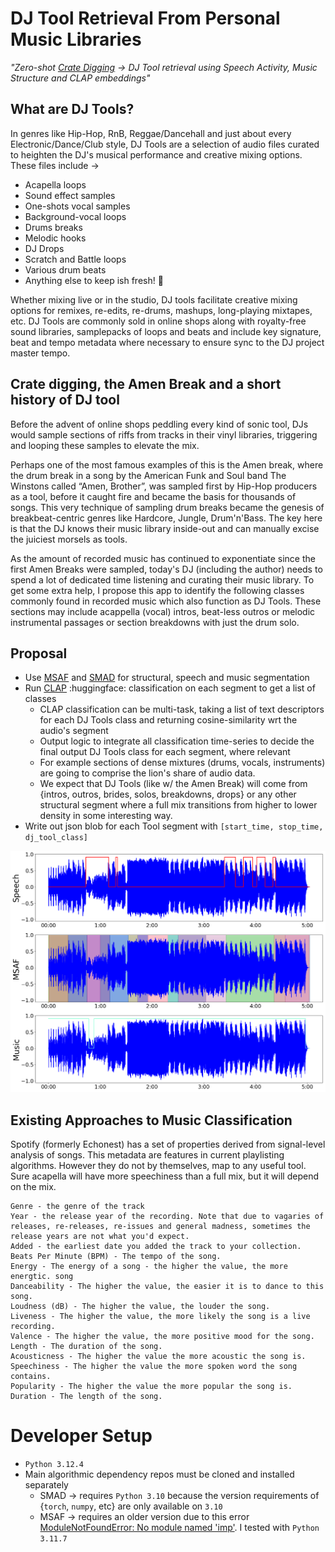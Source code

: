 # DJ Tool Retrieval From Personal Music Libraries 
*"Zero-shot [Crate Digging](https://medium.com/cuepoint/the-lost-art-of-cratedigging-4ed652643618) &rarr; DJ Tool retrieval using Speech Activity, Music Structure and CLAP embeddings"*

## What are DJ Tools?
In genres like Hip-Hop, RnB, Reggae/Dancehall and just about every Electronic/Dance/Club 
style, DJ Tools are a selection of audio files curated to heighten the DJ's musical performance
and creative mixing options. These files include &rarr;
- Acapella loops 
- Sound effect samples 
- One-shots vocal samples
- Background-vocal loops
- Drums breaks 
- Melodic hooks
- DJ Drops
- Scratch and Battle loops
- Various drum beats
- Anything else to keep ish fresh! 🚀

Whether mixing live or in the studio, DJ tools facilitate creative mixing options for 
remixes, re-edits, re-drums, mashups, long-playing mixtapes, etc. DJ Tools are commonly sold 
in online shops along with royalty-free sound libraries, samplepacks of loops and beats and 
include key signature, beat and tempo metadata where necessary to ensure sync to the 
DJ project master tempo.

## Crate digging, the Amen Break and a short history of DJ tool
Before the advent of online shops peddling every kind of sonic tool, DJs would sample sections
of riffs from tracks in their vinyl libraries, triggering and looping these samples to elevate
the mix. 

Perhaps one of the most famous examples of this is the Amen break, where the drum break
in a song by the American Funk and Soul band The Winstons called “Amen, Brother”, was sampled
first by Hip-Hop producers as a tool, before it caught fire and became the basis for thousands
of songs. This very technique of sampling drum breaks became the genesis of breakbeat-centric 
genres like Hardcore, Jungle, Drum'n'Bass. The key here is that the DJ knows their music 
library inside-out and can manually excise the juiciest morsels as tools. 

As the amount of recorded music has continued to exponentiate since the first Amen Breaks were 
sampled, today's DJ (including the author) needs to spend a lot of dedicated time listening and 
curating their music library. To get some extra help, I propose this app to identify the 
following classes commonly found in recorded music which also function as DJ Tools. These 
sections may include acappella (vocal) intros, beat-less outros or melodic instrumental passages 
or section breakdowns with just the drum solo. 

## Proposal 
- Use [MSAF](https://github.com/urinieto/msaf) and [SMAD](https://github.com/biboamy/TVSM-dataset) for structural, speech and music segmentation
- Run [CLAP](https://huggingface.co/laion/clap-htsat-unfused) :huggingface: classification on each segment to get a list of classes
  - CLAP classification can be multi-task, taking a list of text descriptors for each 
  DJ Tools class and returning cosine-similarity wrt the audio's segment
  - Output logic to integrate all classification time-series to decide the final output 
  DJ Tools class for each segment, where relevant
  - For example sections of dense mixtures (drums, vocals, instruments) are going to comprise
  the lion's share of audio data. 
  - We expect that DJ Tools (like w/ the Amen Break) will come from {intros, outros, brides, 
  solos, breakdowns, drops} or any other structural segment where a full mix transitions from
  higher to lower density in some interesting way.
- Write out json blob for each Tool segment with `[start_time, stop_time, dj_tool_class]`

![png](paper_templates-master/smad_msaf.png "Example SMAD, MSAF analyses")

## Existing Approaches to Music Classification 
Spotify (formerly Echonest) has a set of properties derived from signal-level analysis of 
songs. This metadata are features in current playlisting algorithms. However they do not by 
themselves, map to any useful tool. Sure acapella will have more speechiness than a full mix,
but it will depend on the mix.

    Genre - the genre of the track
    Year - the release year of the recording. Note that due to vagaries of releases, re-releases, re-issues and general madness, sometimes the release years are not what you'd expect.
    Added - the earliest date you added the track to your collection.
    Beats Per Minute (BPM) - The tempo of the song.
    Energy - The energy of a song - the higher the value, the more energtic. song
    Danceability - The higher the value, the easier it is to dance to this song.
    Loudness (dB) - The higher the value, the louder the song.
    Liveness - The higher the value, the more likely the song is a live recording.
    Valence - The higher the value, the more positive mood for the song.
    Length - The duration of the song.
    Acousticness - The higher the value the more acoustic the song is.
    Speechiness - The higher the value the more spoken word the song contains.
    Popularity - The higher the value the more popular the song is.
    Duration - The length of the song.

# Developer Setup
- `Python 3.12.4`
- Main algorithmic dependency repos must be cloned and installed separately
  - SMAD &rarr; requires `Python 3.10` because the 
  version requirements of {`torch`, `numpy`, etc} are only available on `3.10`
  - MSAF &rarr; requires an older version due to this error [ModuleNotFoundError: No module named 'imp'](https://stackoverflow.com/questions/77274572/multiqc-modulenotfounderror-no-module-named-imp). 
  I tested with `Python 3.11.7`